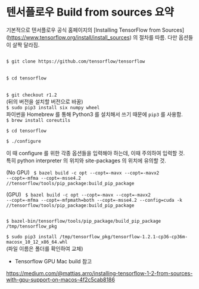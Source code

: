 # 텐서플로우 Build from sources 요약

기본적으로 텐서플로우 공식 홈페이지의 [Installing TensorFlow from Sources] (https://www.tensorflow.org/install/install_sources) 의 절차를 따름. 다만 옵션들이 살짝 달라짐.

<code>
$ git clone https://github.com/tensorflow/tensorflow
</code>
<br />
<code>
$ cd tensorflow
</code>
<br />
<code>
$ git checkout r1.2 
</code>
(뒤의 버전을 설치할 버전으로 바꿈)

<code>
$ sudo pip3 install six numpy wheel   
</code>
파이썬을 Homebrew 를 통해 Python3 를 설치해서 쓰기 때문에 <code>pip3</code> 를 사용함.

<code>
$ brew install coreutils
</code>

<code>
$ cd tensorflow  
</code>

<code>
$ ./configure
</code>

이 때 configure 를 위한 각종 옵션들을 입력해야 하는데, 이때 주의하여 입력할 것.  
특히 python interpreter 의 위치와 site-packages 의 위치에 유의할 것.

(No GPU)
<code>
$ bazel build -c opt --copt=-mavx --copt=-mavx2 --copt=-mfma --copt=-msse4.2 //tensorflow/tools/pip_package:build_pip_package
</code>

(GPU)
<code>
$ bazel build -c opt --copt=-mavx --copt=-mavx2 --copt=-mfma --copt=-mfpmath=both --copt=-msse4.2 --config=cuda -k //tensorflow/tools/pip_package:build_pip_package
</code>

<code>
$ bazel-bin/tensorflow/tools/pip_package/build_pip_package /tmp/tensorflow_pkg
</code>

<code>
$ sudo pip3 install /tmp/tensorflow_pkg/tensorflow-1.2.1-cp36-cp36m-macosx_10_12_x86_64.whl
</code>
(파일 이름은 폴더를 확인하여 교체)

- Tensorflow GPU Mac build 참고

<https://medium.com/@mattias.arro/installing-tensorflow-1-2-from-sources-with-gpu-support-on-macos-4f2c5cab8186>



